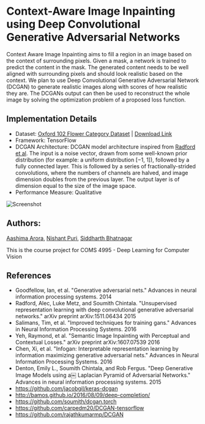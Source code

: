 # Context-Aware Image Inpainting using Deep Convolutional Generative Adversarial Networks

Context Aware Image Inpainting aims to fill a region in an image based on the context of surrounding pixels. Given a mask, a network is trained to predict the content in the mask. The generated content needs to be well aligned with surrounding pixels and should look realistic based on the context. We plan to use Deep Convolutional Generative Adversarial Network (DCGAN) to generate realistic images along with scores of how realistic they are. The DCGANs output can then be used to reconstruct the whole image by solving the optimization problem of a proposed loss function.

## Implementation Details
  
- Dataset:  [Oxford 102 Flower Category Dataset](http://www.robots.ox.ac.uk/~vgg/data/flowers/102/) | 
            [Download Link](https://www.dropbox.com/s/2n7qd2qq39hsmnw/jpg2.zip?dl=0)
- Framework: TensorFlow
- DCGAN Architecture: DCGAN model architecture inspired from [Radford et al](https://arxiv.org/pdf/1511.06434.pdf). The input is a noise vector, drawn from some well-known prior distribution (for example: a uniform distribution [−1, 1]), followed by a fully connected layer. This is followed by a series of fractionally-strided convolutions, where the numbers of channels are halved, and image dimension doubles from the previous layer. The output layer is of dimension equal to the size of the image space.
- Performance Measure: Qualitative

![Screenshot](https://cloud.githubusercontent.com/assets/21965720/25057753/9470978c-2140-11e7-9a51-ec6ee19754bc.png)


## Authors:

[Aashima Arora](https://github.com/aashima-arora239), [Nishant Puri](https://github.com/nishant-puri), [Siddharth Bhatnagar](https://github.com/siddharthbhatnagar)


This is the course project for COMS 4995 - Deep Learning for Computer Vision

## References

* Goodfellow, Ian, et al. "Generative adversarial nets." Advances in neural information processing systems. 2014
* Radford, Alec, Luke Metz, and Soumith Chintala. "Unsupervised representation learning with deep convolutional generative adversarial networks." arXiv preprint arXiv:1511.06434 2015
* Salimans, Tim, et al. "Improved techniques for training gans." Advances in Neural Information Processing Systems. 2016
* Yeh, Raymond, et al. "Semantic Image Inpainting with Perceptual and Contextual Losses." arXiv preprint arXiv:1607.07539 2016
* Chen, Xi, et al. "Infogan: Interpretable representation learning by information maximizing generative adversarial nets." Advances in Neural Information Processing Systems. 2016
* Denton, Emily L., Soumith Chintala, and Rob Fergus. "Deep Generative Image Models using a￼ Laplacian Pyramid of Adversarial Networks." Advances in neural information processing systems. 2015
* https://github.com/jacobgil/keras-dcgan
* http://bamos.github.io/2016/08/09/deep-completion/
* https://github.com/soumith/dcgan.torch
* https://github.com/carpedm20/DCGAN-tensorflow
* https://github.com/rajathkumarmp/DCGAN
